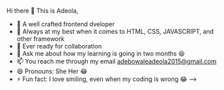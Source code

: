 Hi there 👋
 This is Adeola, 
- 🔭 A well crafted frontend dveloper
- 🌱 Always at my best when it comes to HTML, CSS, JAVASCRIPT, and other framework
- 👯 Ever ready for collaboration
- 💬 Ask me about how my learning is going in two months 😆
- 📫 You reach me through my email adebowaleadeola2015@gmail.com
- 😄 Pronouns: She Her 😂
- ⚡ Fun fact: I love smiling, even when my coding is wrong 😂
-->
